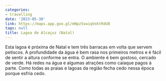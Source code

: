 ```yaml
---
categories:
- travelling
date: '2023-05-30'
link: https://maps.app.goo.gl/mNpz5xwiqVoktRdU8
tags: null
title: Lagoa de Alcaçuz (Natal)
---
```


Esta lagoa é próxima de Natal e tem três barracas em volta que servem petiscos. A profundidade da água é bem rasa nos primeiros metros e é fácil de sentir a altura conforme se entra. O ambiente é bem gostoso, cercado de verde. Há redes na água e algumas atrações como caiaque pagos à parte. Como todas as praias e lagoas da região fecha cedo nessa época porque esfria cedo.